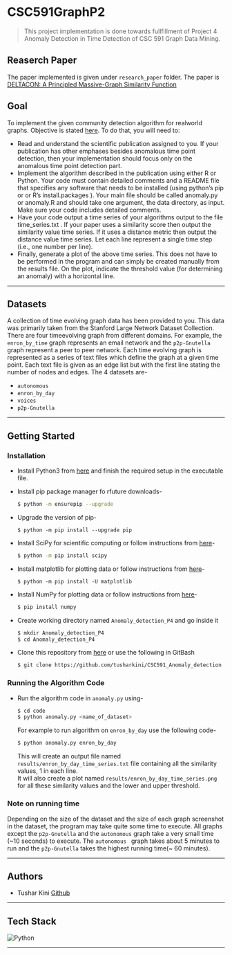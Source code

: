 # CSC591GraphP2
> This project implementation is done towards fullfillment of Project 4 Anomaly Detection in Time Detection of CSC 591 Graph Data Mining.

## Reaserch Paper
The paper implemented is given under `research_paper` folder. The paper is [DELTACON: A Principled Massive-Graph Similarity Function](https://arxiv.org/abs/1304.4657)

## Goal
To implement the given community detection algorithm for realworld graphs. Objective is stated [here](https://github.com/tusharkini/CSC591GraphP2/blob/main/objective/P1CommunityDetection.pdf). To do that, you will need to:
-  Read and understand the scientific publication assigned to you. If your publication has other emphases besides anomalous time point detection, then your implementation should focus only on the anomalous time point detection part.
- Implement the algorithm described in the publication using either R or Python. Your code must contain detailed comments and a README file that specifies any software that needs to be installed (using python’s pip or or R’s install.packages ). Your main file should be called anomaly.py or anomaly.R and should take one argument, the data directory, as input. Make sure your code includes detailed comments.
- Have your code output a time series of your algorithms output to the file time_series.txt . If your paper uses a similarity score then output the similarity value time series. If it uses a distance metric then output the distance value time series. Let each line represent a single time step (i.e., one number per line).
- Finally, generate a plot of the above time series. This does not have to be performed in the program and can simply be created manually from the results file. On the plot, indicate the threshold value (for determining an anomaly) with a horizontal line.


---
## Datasets

A collection of time evolving graph data has been provided to you. This data was primarily taken
from the Stanford Large Network Dataset Collection. There are four timeevolving
graph from different domains. For example, the `enron_by_time` graph represents an email network and the `p2p-Gnutella`
graph represent a peer to peer network. Each time evolving graph is represented
as a series of text files which define the graph at a given time point. Each text file is given as an
edge list but with the first line stating the number of nodes and edges.
The 4 datasets are-
- `autonomous`
- `enron_by_day`
- `voices`
- `p2p-Gnutella`

---


## Getting Started

### Installation

- Install Python3 from [here](https://www.python.org/downloads/) and finish the required setup in the executable file.
- Install pip package manager fo rfuture downloads-
    ```bash
    $ python -m ensurepip --upgrade
    ```
- Upgrade the version of pip-
    ```
    $ python -m pip install --upgrade pip
    ```
- Install SciPy for scientific computing or follow instructions from [here](https://scipy.org/install/)-
    ```bash
    $ python -m pip install scipy
    ```
- Install matplotlib for plotting data or follow instructions from [here](https://matplotlib.org/stable/users/installing/index.html)-
    ```
    $ python -m pip install -U matplotlib
    ```
- Install NumPy for plotting data or follow instructions from [here](https://numpy.org/install/)-
    ```bash
    $ pip install numpy
    ```

- Create working directory named `Anomaly_detection_P4` and go inside it
    ```bash
    $ mkdir Anomaly_detection_P4
    $ cd Anomaly_detection_P4
    ```
- Clone this repository from [here](https://github.com/tusharkini/CSC591_Anomaly_detection) or use the following in GitBash
    ```bash
    $ git clone https://github.com/tusharkini/CSC591_Anomaly_detection
    ```
### Running the Algorithm Code
- Run the algorithm code in `anomaly.py` using- 
    ```bash
    $ cd code
    $ python anomaly.py <name_of_dataset>

    ```
    For example to run algorithm on `enron_by_day` use the following code-
    ```bash
    $ python anomaly.py enron_by_day

    ```
    This will create an output file named `results/enron_by_day_time_series.txt` file containing all the similarity values, 1 in each line.  
    It will also create a plot named `results/enron_by_day_time_series.png` for all these similarity values and the lower and upper threshold.

### Note on running time
Depending on the size of the dataset and the size of each graph screenshot in the dataset, the program may take quite some time to execute. All graphs except the `p2p-Gnutella` and the `autonomous` graph take a very small time (~10 seconds) to execute.  The `autonomous ` graph takes about 5 minutes to run and the `p2p-Gnutella` takes the highest running time(~ 60 minutes).



---


## Authors

- Tushar Kini [Github](https://github.com/tusharkini)

---

## Tech Stack
![Python](https://img.shields.io/badge/python-3670A0?style=for-the-badge&logo=python&logoColor=ffdd54)


-----